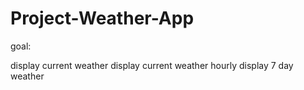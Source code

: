 # Project-Weather-App

goal: 

display current weather
display current weather hourly
display 7 day weather